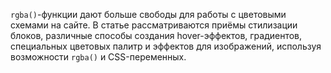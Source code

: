 `rgba()`-функции дают больше свободы для работы с цветовыми схемами на сайте. В статье рассматриваются приёмы стилизации блоков, различные способы создания hover-эффектов, градиентов, специальных цветовых палитр и эффектов для изображений, используя возможности `rgba()` и CSS-переменных.
